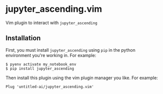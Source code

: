 # jupyter_ascending.vim

Vim plugin to interact with `jupyter_ascending`


## Installation

First, you must install `jupyter_ascending` using `pip` in the python environment you're working in. For example:

```
$ pyenv activate my_notebook_env
$ pip install jupyter_ascending
```

Then install this plugin using the vim plugin manager you like. For example:

```
Plug 'untitled-ai/jupyter_ascending.vim'
```
